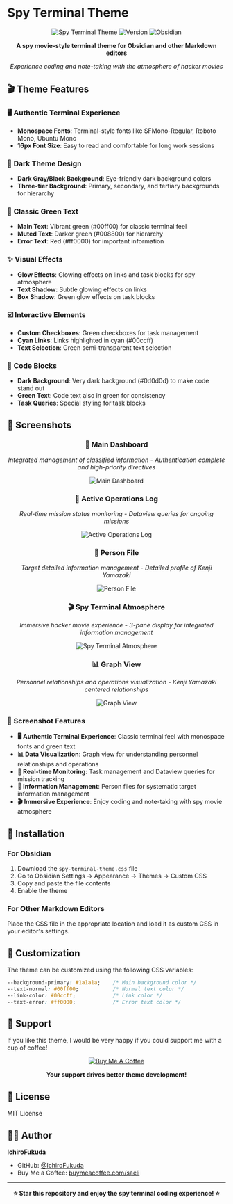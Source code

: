 # Spy Terminal Theme

<div align="center">

![Spy Terminal Theme](https://img.shields.io/badge/Theme-Spy%20Terminal-00ff00?style=for-the-badge&labelColor=1a1a1a)
![Version](https://img.shields.io/badge/Version-1.0.0-00aa00?style=for-the-badge&labelColor=1a1a1a)
![Obsidian](https://img.shields.io/badge/Obsidian-Compatible-7c3aed?style=for-the-badge&labelColor=1a1a1a)

**A spy movie-style terminal theme for Obsidian and other Markdown editors**

*Experience coding and note-taking with the atmosphere of hacker movies*

</div>

## 🎬 Theme Features

### 🖥️ **Authentic Terminal Experience**
- **Monospace Fonts**: Terminal-style fonts like SFMono-Regular, Roboto Mono, Ubuntu Mono
- **16px Font Size**: Easy to read and comfortable for long work sessions

### 🌙 **Dark Theme Design**
- **Dark Gray/Black Background**: Eye-friendly dark background colors
- **Three-tier Background**: Primary, secondary, and tertiary backgrounds for hierarchy

### 💚 **Classic Green Text**
- **Main Text**: Vibrant green (#00ff00) for classic terminal feel
- **Muted Text**: Darker green (#008800) for hierarchy
- **Error Text**: Red (#ff0000) for important information

### ✨ **Visual Effects**
- **Glow Effects**: Glowing effects on links and task blocks for spy atmosphere
- **Text Shadow**: Subtle glowing effects on links
- **Box Shadow**: Green glow effects on task blocks

### ☑️ **Interactive Elements**
- **Custom Checkboxes**: Green checkboxes for task management
- **Cyan Links**: Links highlighted in cyan (#00ccff)
- **Text Selection**: Green semi-transparent text selection

### 📝 **Code Blocks**
- **Dark Background**: Very dark background (#0d0d0d) to make code stand out
- **Green Text**: Code text also in green for consistency
- **Task Queries**: Special styling for task blocks

## 📸 Screenshots

<div align="center">

### 🎯 Main Dashboard
*Integrated management of classified information - Authentication complete and high-priority directives*

![Main Dashboard](./screenshots/main-dashboard.png)

### 📝 Active Operations Log
*Real-time mission status monitoring - Dataview queries for ongoing missions*

![Active Operations Log](./screenshots/graph-view.png)

### 👤 Person File
*Target detailed information management - Detailed profile of Kenji Yamazaki*

![Person File](./screenshots/active-operations-log.png)

### 🎬 Spy Terminal Atmosphere
*Immersive hacker movie experience - 3-pane display for integrated information management*

![Spy Terminal Atmosphere](./screenshots/person-file.png)

### 📊 Graph View
*Personnel relationships and operations visualization - Kenji Yamazaki centered relationships*

![Graph View](./screenshots/spy-terminal-atmosphere.png)

</div>

### 🌟 Screenshot Features

- **🖥️ Authentic Terminal Experience**: Classic terminal feel with monospace fonts and green text
- **📊 Data Visualization**: Graph view for understanding personnel relationships and operations
- **📝 Real-time Monitoring**: Task management and Dataview queries for mission tracking
- **👤 Information Management**: Person files for systematic target information management
- **🎬 Immersive Experience**: Enjoy coding and note-taking with spy movie atmosphere

## 🚀 Installation

### For Obsidian

1. Download the `spy-terminal-theme.css` file
2. Go to Obsidian Settings → Appearance → Themes → Custom CSS
3. Copy and paste the file contents
4. Enable the theme

### For Other Markdown Editors

Place the CSS file in the appropriate location and load it as custom CSS in your editor's settings.

## 🎨 Customization

The theme can be customized using the following CSS variables:

```css
--background-primary: #1a1a1a;    /* Main background color */
--text-normal: #00ff00;           /* Normal text color */
--link-color: #00ccff;            /* Link color */
--text-error: #ff0000;            /* Error text color */
```

## 💝 Support

If you like this theme, I would be very happy if you could support me with a cup of coffee!

<div align="center">

[![Buy Me A Coffee](https://img.shields.io/badge/Buy%20Me%20A%20Coffee-☕%20Support%20Me-FFDD00?style=for-the-badge&logo=buy-me-a-coffee&logoColor=white&labelColor=000000)](https://buymeacoffee.com/saeli)

**Your support drives better theme development!**

</div>

## 📄 License

MIT License

## 👨‍💻 Author

**IchiroFukuda**

- GitHub: [@IchiroFukuda](https://github.com/IchiroFukuda)
- Buy Me a Coffee: [buymeacoffee.com/saeli](https://buymeacoffee.com/saeli)

---

<div align="center">

**⭐ Star this repository and enjoy the spy terminal coding experience! ⭐**

</div>

